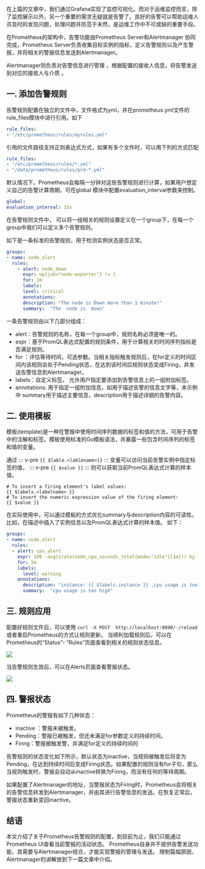 在上篇的文章中，我们通过Grafana实现了监控可视化。而对于运维监控而言，除了监控展示以外，另一个重要的需求无疑就是告警了。良好的告警可以帮助运维人员及时的发现问题，处理问题并防范于未然，是运维工作中不可或缺的重要手段。

在Prometheus的架构中，告警功能由Prometheus Server和Alertmanager 协同完成，Prometheus Server负责收集目标实例的指标，定义告警规则以及产生警报，并将相关的警报信息发送到Alertmanager。

Alertmanager则负责对告警信息进行管理 ，根据配置的接收人信息，将告警发送到对应的接收人与介质 。

## 一. 添加告警规则
告警规则配置在独立的文件中，文件格式为yml，并在prometheus.yml文件的rule_files模块中进行引用。如下

```yaml
rule_files:
- "/etc/prometheus/rules/myrules.yml"
```

引用的文件路径支持正则表达式方式，如果有多个文件时，可以用下列的方式匹配
```yaml
rule_files:
- "/etc/prometheus/rules/*.yml"
- "/data/prometheus/rules/prd-*.yml"
```

默认情况下，Prometheus会每隔一分钟对这些告警规则进行计算，如果用户想定义自己的告警计算周期，可在global 模块中配置evaluation_interval参数来控制。
```yaml
global:    
evaluation_interval: 15s
```

在告警规则文件中， 可以将一组相关的规则设置定义在一个group下，在每一个group中我们可以定义多个告警规则。

如下是一条标准的告警规则，用于检测实例状态是否正常。

```yaml
groups:
- name: node_alert
  rules:
    - alert: node_down
      expr: up{job="node-exporter"} != 1
      for: 1m
      labels:
      level: critical
      annotations:
      description: "The node is Down more than 1 minute!"
      summary:  "The  node is  down"   
```

一条告警规则由以下几部分组成：

* alert：告警规则的名称，在每一个group中，规则名称必须是唯一的。
* expr：基于PromQL表达式配置的规则条件，用于计算相关的时间序列指标是否满足规则。
* for ：评估等待时间，可选参数。当相关指标触发规则后，在for定义的时间区间内该规则会处于Pending状态，在达到该时间后规则状态变成Firing，并发送告警信息到Alertmanager。
* labels：自定义标签， 允许用户指定要添加到告警信息上的一组附加标签。
* annotations: 用于指定一组附加信息，如用于描述告警的信息文字等，本示例中 summary用于描述主要信息，description用于描述详细的告警内容。

## 二. 使用模板
模板(template)是一种在警报中使用时间序列数据的标签和值的方法，可用于告警中的注解和标签。模板使用标准的Go模板语法，并暴露一些包含时间序列的标签和值的变量。

通过
::: v-pre
`{{ $lable.<lablename>}}`
:::
变量可以访问当前告警实例中指定标签的值，
::: v-pre
`{{ $value }}`
:::
则可以获取当前PromQL表达式计算的样本值。

```
# To insert a firing element's label values:
{{ $labels.<labelname> }}
# To insert the numeric expression value of the firing element:
{{ $value }}
```


在实际使用中，可以通过模板的方式优化summary与description内容的可读性。比如，在描述中插入了实例信息以及PromQL表达式计算的样本值。
如下：

```yaml
groups:
- name: node_alert
  rules:
  - alert: cpu_alert
    expr: 100 -avg(irate(node_cpu_seconds_total{mode="idle"}[1m])) by (instance)* 100 > 85
    for: 5m
    labels:
      level: warning
    annotations:
      description: "instance: {{ $labels.instance }} ,cpu usage is too high ! value: {{$value}}"
      summary:  "cpu usage is too high"    
```

## 三. 规则应用
配置好规则文件后，可以使用 `curl -X POST  http://localhost:9090/-/reload` 或者重启Prometheus的方式让规则更新。
当顺利加载规则后，可以在Prometheus的“Status”- “Rules”页面查看到相关的规则状态信息。

![](http://pek3b.qingstor.com/hexo-blog/20220116114044.png)

当告警规则生效后，可以在Alerts页面查看警报状态。

![](http://pek3b.qingstor.com/hexo-blog/20220116113916.png)

## 四. 警报状态

Prometheus的警报有如下几种状态：

* inactive ：警报未被触发。
* Pending：警报已被触发，但还未满足for参数定义的持续时间。
* Firing：警报被触发警，并满足for定义的持续时间的

告警规则的状态变化如下所示，默认状态为inactive，当规则被触发后将变为Pending，在达到持续时间后变成Firing状态。如果配置的规则没有for子句，那么当规则触发时，警报会自动从inactive转换为Firing，而没有任何的等待周期。

如果配置了Alertmanager的地址，当警报状态为Firing时，Prometheus会将相关的告警信息转发到Alertmanager，并由其进行告警信息的发送。在恢复正常后，警报状态重新变回inactive。

## 结语
本文介绍了关于Prometheus告警规则的配置，到目前为止，我们只能通过Prometheus UI查看当前警报的活动状态。
Prometheus自身并不提供告警发送功能，其需要与Alertmanager结合，才能实现警报的管理与发送。
限制篇幅原因，Alertmanager的讲解放到下一篇文章中介绍。

